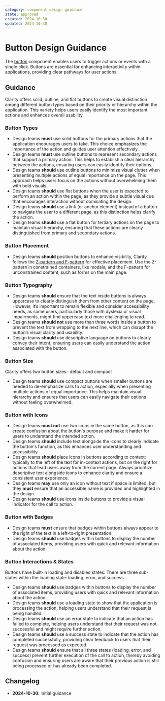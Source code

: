 ```yaml
---
category: component design guidance
state: approved
created: 2024-10-30
updated: 2024-10-30
---
```


# Button Design Guidance

The [button](https://clarity.design/documentation/button) component enables users to trigger actions or events with a single click. Buttons are essential for enhancing interactivity within applications, providing clear pathways for user actions.

## Guidance

Clarity offers solid, outline, and flat buttons to create visual distinction among different button types based on their priority or hierarchy within the application. This variety helps users easily identify the most important actions and enhances overall usability.

### Button Types

- Design teams **must** use solid buttons for the primary actions that the application encourages users to take. This choice emphasizes the importance of the action and guides user attention effectively.
- Design teams **must** use outline buttons to represent secondary actions that support a primary action. This helps to establish a clear hierarchy between the actions, ensuring users can easily identify their options.
- Design teams **should** use outline buttons to minimize visual clutter when presenting multiple actions of equal importance on the page. This approach helps users focus on the actions without overwhelming them with bold visuals.
- Design teams **should** use flat buttons when the user is expected to perform an action within the page, as they provide a subtle visual cue that encourages interaction without dominating the design.
- Design teams **should** use a link (or anchor element) instead of a button to navigate the user to a different page, as this distinction helps clarify the action.
- Design teams **should** use a flat button for tertiary actions on the page to maintain visual hierarchy, ensuring that these actions are clearly distinguished from primary and secondary actions.

### Button Placement

- Design teams **should** position buttons to enhance visibility, Clarity follows the [Z-pattern and F-pattern](https://clarity.design/documentation/button#placement) for effective placement. Use the Z-pattern in constrained containers, like modals, and the F-pattern for unconstrained content, such as forms on the main page.

### Button Typography

- Design teams **should** ensure that the text inside buttons is always uppercase to clearly distinguish them from other content on the page. However, it’s important to remain flexible and consider accessibility needs, as some users, particularly those with dyslexia or visual impairments, might find uppercase text more challenging to read.
- Design teams **should not** use more than three words inside a button to prevent the text from wrapping to the next line, which can disrupt the button’s visual clarity and usability.
- Design teams **should** use descriptive language on buttons to clearly convey their intent, ensuring users can easily understand the action associated with the button.

### Button Size

Clarity offers two button sizes : default and compact

- Design teams **should** use compact buttons when smaller buttons are needed to de-emphasize calls to action, especially when presenting multiple actions of equal importance. This helps maintain visual hierarchy and ensures that users can easily navigate their options without feeling overwhelmed.

### Button with Icons

- Design teams **must not** use two icons in the same button, as this can create confusion about the button's purpose and make it harder for users to understand the intended action.
- Design teams **should** include text alongside the icons to clearly indicate the button's function, as this enhances user understanding and accessibility.
- Design teams **should** place icons in buttons according to context: typically to the left of the text for in-context actions, but on the right for actions that lead users away from the current page. Always prioritize descriptive text alongside icons to enhance clarity and ensure a consistent user experience.  
- Design teams **may** use only an icon without text if space is limited, but they **must** ensure that an accessible name is provided and highlighted in the design.
- Design teams **should** use icons inside buttons to provide a visual indicator for the call to action.

### Button with Badges

- Design teams **must** ensure that badges within buttons always appear to the right of the text in a left-to-right presentation.
- Design teams **should** use badges within buttons to display the number of associated items, providing users with quick and relevant information about the action.

### Button Interactions & States

Buttons have built-in loading and disabled states. There are three sub-states within the loading state: loading, error, and success.

- Design teams **should** use badges within buttons to display the number of associated items, providing users with quick and relevant information about the action.
- Design teams **should** use a loading state to show that the application is processing the action, helping users understand that their request is being handled.
- Design teams **should** use an error state to indicate that an action has failed to complete, helping users understand that their request was not successful and might require further action.
- Design teams **should** use a success state to indicate that the action has completed successfully, providing clear feedback to users that their request was processed as expected.
- Design teams **should** ensure that all three states (loading, error, and success) prevent further execution of the call to action, thereby avoiding confusion and ensuring users are aware that their previous action is still being processed or has already been completed.

## Changelog

- **2024-10-30**: Initial guidance
